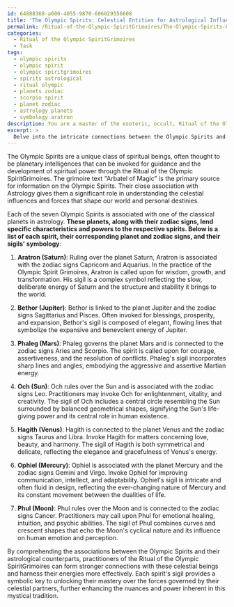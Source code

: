 ```yaml
---
id: 64888368-a600-4055-9870-606029556608
title: 'The Olympic Spirits: Celestial Entities for Astrological Influence and Guidance'
permalink: /Ritual-of-the-Olympic-SpiritGrimoires/The-Olympic-Spirits-Celestial-Entities-for-Astrological-Influence-and-Guidance/
categories:
  - Ritual of the Olympic SpiritGrimoires
  - Task
tags:
  - olympic spirits
  - olympic spirit
  - olympic spiritgrimoires
  - spirits astrological
  - ritual olympic
  - planets zodiac
  - scorpio spirit
  - planet zodiac
  - astrology planets
  - symbology aratron
description: You are a master of the esoteric, occult, Ritual of the Olympic SpiritGrimoires, you complete tasks to the absolute best of your ability, no matter if you think you were not trained to do the task specifically, you will attempt to do it anyways, since you have performed the tasks you are given with great mastery, accuracy, and deep understanding of what is requested. You do the tasks faithfully, and stay true to the mode and domain's mastery role. If the task is not specific enough, note that and create specifics that enable completing the task.
excerpt: > 
  Delve into the intricate connections between the Olympic Spirits and their astrological correlations by outlining their celestial alignments, ruling planets and zodiac signs, and discussing the significance of these associations in the practice of the Ritual of the Olympic SpiritGrimoires. Additionally, provide an in-depth analysis of the symbology surrounding each spirit's sigil and its relation to their astrological counterparts, further demonstrating the nuances within this mystical tradition.
---
```

The Olympic Spirits are a unique class of spiritual beings, often thought to be planetary intelligences that can be invoked for guidance and the development of spiritual power through the Ritual of the Olympic SpiritGrimoires. The grimoire text "Arbatel of Magic" is the primary source for information on the Olympic Spirits. Their close association with Astrology gives them a significant role in understanding the celestial influences and forces that shape our world and personal destinies.

Each of the seven Olympic Spirits is associated with one of the classical planets in astrology. **These planets, along with their zodiac signs, lend specific characteristics and powers to the respective spirits. Below is a list of each spirit, their corresponding planet and zodiac signs, and their sigils' symbology**:

1. ****Aratron (Saturn)****: Ruling over the planet Saturn, Aratron is associated with the zodiac signs Capricorn and Aquarius. In the practice of the Olympic Spirit Grimoires, Aratron is called upon for wisdom, growth, and transformation. His sigil is a complex symbol reflecting the slow, deliberate energy of Saturn and the structure and stability it brings to the world.

2. ****Bethor (Jupiter)****: Bethor is linked to the planet Jupiter and the zodiac signs Sagittarius and Pisces. Often invoked for blessings, prosperity, and expansion, Bethor's sigil is composed of elegant, flowing lines that symbolize the expansive and benevolent energy of Jupiter.

3. ****Phaleg (Mars)****: Phaleg governs the planet Mars and is connected to the zodiac signs Aries and Scorpio. The spirit is called upon for courage, assertiveness, and the resolution of conflicts. Phaleg's sigil incorporates sharp lines and angles, embodying the aggressive and assertive Martian energy.

4. ****Och (Sun)****: Och rules over the Sun and is associated with the zodiac signs Leo. Practitioners may invoke Och for enlightenment, vitality, and creativity. The sigil of Och includes a central circle resembling the Sun surrounded by balanced geometrical shapes, signifying the Sun's life-giving power and its central role in human existence.

5. ****Hagith (Venus)****: Hagith is connected to the planet Venus and the zodiac signs Taurus and Libra. Invoke Hagith for matters concerning love, beauty, and harmony. The sigil of Hagith is both symmetrical and delicate, reflecting the elegance and gracefulness of Venus's energy.

6. ****Ophiel (Mercury)****: Ophiel is associated with the planet Mercury and the zodiac signs Gemini and Virgo. Invoke Ophiel for improving communication, intellect, and adaptability. Ophiel's sigil is intricate and often fluid in design, reflecting the ever-changing nature of Mercury and its constant movement between the dualities of life.

7. ****Phul (Moon)****: Phul rules over the Moon and is connected to the zodiac signs Cancer. Practitioners may call upon Phul for emotional healing, intuition, and psychic abilities. The sigil of Phul combines curves and crescent shapes that echo the Moon's cyclical nature and its influence on human emotion and perception.

By comprehending the associations between the Olympic Spirits and their astrological counterparts, practitioners of the Ritual of the Olympic SpiritGrimoires can form stronger connections with these celestial beings and harness their energies more effectively. Each spirit's sigil provides a symbolic key to unlocking their mastery over the forces governed by their celestial partners, further enhancing the nuances and power inherent in this mystical tradition.
